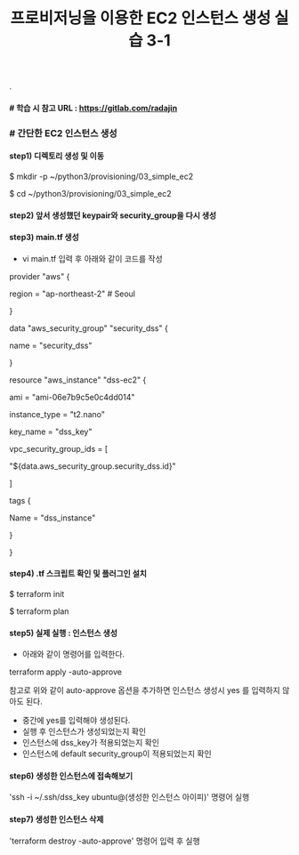 ﻿---
layout: post
title: "프로비저닝을 이용한 EC2 인스턴스 생성 실습 3-1"
tags: [terraform]
comments: true
---

.

#### # 학습 시 참고 URL : https://gitlab.com/radajin

### # 간단한 EC2 인스턴스 생성

#### step1) 디렉토리 생성 및 이동

$ mkdir -p ~/python3/provisioning/03_simple_ec2

$ cd ~/python3/provisioning/03_simple_ec2

#### step2) 앞서 생성했던 keypair와 security_group을 다시 생성

#### step3) main.tf 생성

- vi main.tf 입력 후 아래와 같이 코드를 작성

provider "aws" {

region = "ap-northeast-2" # Seoul

}

data "aws_security_group" "security_dss" {

name = "security_dss"

}

resource "aws_instance" "dss-ec2" {

ami = "ami-06e7b9c5e0c4dd014"

instance_type = "t2.nano"

key_name = "dss_key"

vpc_security_group_ids = [

"${data.aws_security_group.security_dss.id}"

]

tags {

Name = "dss_instance"

}

}

#### step4) .tf 스크립트 확인 및 플러그인 설치

$ terraform init

$ terraform plan 

#### step5) 실제 실행 : 인스턴스 생성

- 아래와 같이 명령어를 입력한다.

terraform apply -auto-approve

참고로 위와 같이 auto-approve 옵션을 추가하면 인스턴스 생성시 yes 를 입력하지 않아도 된다.

- 중간에 yes를 입력해야 생성된다.
- 실행 후 인스턴스가 생성되었는지 확인
- 인스턴스에 dss_key가 적용되었는지 확인
- 인스턴스에 default security_group이 적용되었는지 확인

#### step6) 생성한 인스턴스에 접속해보기

'ssh -i ~/.ssh/dss_key ubuntu@(생성한 인스턴스 아이피)' 명령어 실행

#### step7) 생성한 인스턴스 삭제

'terraform destroy -auto-approve' 명령어 입력 후 실행

